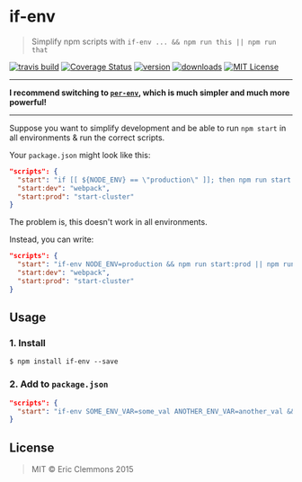 # if-env

> Simplify npm scripts with `if-env ... && npm run this || npm run that`

[![travis build](https://img.shields.io/travis/if-env.svg?style=flat-square)](https://travis-ci.org/if-env)
[![Coverage Status](https://coveralls.io/repos/ericclemmons/if-env/badge.svg?branch=master&service=github&style=flat-square)](https://coveralls.io/github/ericclemmons/if-env?branch=master)
[![version](https://img.shields.io/npm/v/start-cluster.svg?style=flat-square)](http://npm.im/start-cluster)
[![downloads](https://img.shields.io/npm/dm/if-env.svg?style=flat-square)](http://npm-stat.com/charts.html?package=start-cluster)
[![MIT License](https://img.shields.io/npm/l/if-env.svg?style=flat-square)](http://opensource.org/licenses/MIT)

- - -

**I recommend switching to [`per-env`](https://github.com/ericclemmons/per-env), which is much simpler and much more powerful!**

- - -

Suppose you want to simplify development and be able to run `npm start`
in all environments & run the correct scripts.

Your `package.json` might look like this:

```json
"scripts": {
  "start": "if [[ ${NODE_ENV} == \"production\" ]]; then npm run start:prod; else npm run start:dev; fi",
  "start:dev": "webpack",
  "start:prod": "start-cluster"
}
```

The problem is, this doesn't work in all environments.

Instead, you can write:

```json
"scripts": {
  "start": "if-env NODE_ENV=production && npm run start:prod || npm run start:dev",
  "start:dev": "webpack",
  "start:prod": "start-cluster"
}
```


## Usage

### 1. Install

```shell
$ npm install if-env --save
```

### 2. Add to `package.json`

```json
"scripts": {
  "start": "if-env SOME_ENV_VAR=some_val ANOTHER_ENV_VAR=another_val && npm run this || npm run that"
}
```


## License

> MIT &copy; Eric Clemmons 2015
